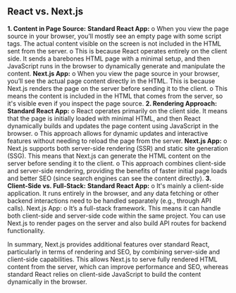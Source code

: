 ## React vs. Next.js

**1.	Content in Page Source:**
**Standard React App:**
    o	When you view the page source in your browser, you’ll mostly see an empty page with some script tags. The actual content visible on the screen is not included in the HTML sent from the server.
    o	This is because React operates entirely on the client side. It sends a barebones HTML page with a minimal setup, and then JavaScript runs in the browser to dynamically generate and manipulate the content.
**Next.js App:**
    o	When you view the page source in your browser, you’ll see the actual page content directly in the HTML. This is because Next.js renders the page on the server before sending it to the client.
    o	This means the content is included in the HTML that comes from the server, so it's visible even if you inspect the page source.
**2.	Rendering Approach:**
**Standard React App:**
    o	React operates primarily on the client side. It means that the page is initially loaded with minimal HTML, and then React dynamically builds and updates the page content using JavaScript in the browser.
    o	This approach allows for dynamic updates and interactive features without needing to reload the page from the server.
**Next.js App:**
    o	Next.js supports both server-side rendering (SSR) and static site generation (SSG). This means that Next.js can generate the HTML content on the server before sending it to the client.
    o	This approach combines client-side and server-side rendering, providing the benefits of faster initial page loads and better SEO (since search engines can see the content directly).
**3.	Client-Side vs. Full-Stack:**
**Standard React App:**
    o	It's mainly a client-side application. It runs entirely in the browser, and any data fetching or other backend interactions need to be handled separately (e.g., through API calls).
    Next.js App:
    o	It’s a full-stack framework. This means it can handle both client-side and server-side code within the same project. You can use Next.js to render pages on the server and also build API routes for backend functionality.

In summary, Next.js provides additional features over standard React, particularly in terms of rendering and SEO, by combining server-side and client-side capabilities. This allows Next.js to serve fully rendered HTML content from the server, which can improve performance and SEO, whereas standard React relies on client-side JavaScript to build the content dynamically in the browser.